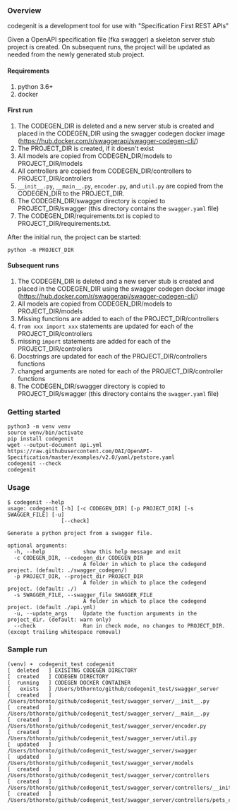 ### Overview

codegenit is a development tool for use with "Specification First REST APIs"

Given a OpenAPI specification file (fka swagger) a skeleton server stub project is created. On subsequent runs, the project will be updated as needed from the newly generated stub project.

#### Requirements

1) python 3.6+
2) docker

#### First run

1) The CODEGEN_DIR is deleted and a new server stub is created and placed in the CODEGEN_DIR using the swagger codegen docker image (https://hub.docker.com/r/swaggerapi/swagger-codegen-cli/)
2) The PROJECT_DIR is created, if it doesn't exist
3) All models are copied from CODEGEN_DIR/models to PROJECT_DIR/models
4) All controllers are copied from CODEGEN_DIR/controllers to PROJECT_DIR/controllers
5) `__init__.py`, `__main__.py`, `encoder.py`, and `util.py` are copied from the CODEGEN_DIR to the PROJECT_DIR.
6) The CODEGEN_DIR/swagger directory is copied to PROJECT_DIR/swagger (this directory contains the `swagger.yaml` file)
7) The CODEGEN_DIR/requirements.txt is copied to PROJECT_DIR/requirements.txt.

After the initial run, the project can be started:

`python -m PROJECT_DIR`

#### Subsequent runs

1) The CODEGEN_DIR is deleted and a new server stub is created and placed in the CODEGEN_DIR using the swagger codegen docker image (https://hub.docker.com/r/swaggerapi/swagger-codegen-cli/)
2) All models are copied from CODEGEN_DIR/models to PROJECT_DIR/models
3) Missing functions are added to each of the PROJECT_DIR/controllers
4) `from xxx import xxx` statements are updated for each of the PROJECT_DIR/controllers
5) missing `import` statements are added for each of the PROJECT_DIR/controllers
6) Docstrings are updated for each of the PROJECT_DIR/controllers functions
7) changed arguments are noted for each of the PROJECT_DIR/controller functions
8) The CODEGEN_DIR/swagger directory is copied to PROJECT_DIR/swagger (this directory contains the `swagger.yaml` file)


### Getting started

```
python3 -m venv venv
source venv/bin/activate
pip install codegenit
wget --output-document api.yml https://raw.githubusercontent.com/OAI/OpenAPI-Specification/master/examples/v2.0/yaml/petstore.yaml
codegenit --check
codegenit
```


### Usage
```
$ codegenit --help
usage: codegenit [-h] [-c CODEGEN_DIR] [-p PROJECT_DIR] [-s SWAGGER_FILE] [-u]
                 [--check]

Generate a python project from a swagger file.

optional arguments:
  -h, --help            show this help message and exit
  -c CODEGEN_DIR, --codegen_dir CODEGEN_DIR
                        A folder in which to place the codegend project. (default: ./swagger_codegen/)
  -p PROJECT_DIR, --project_dir PROJECT_DIR
                        A folder in which to place the codegend project. (default: ./)
  -s SWAGGER_FILE, --swagger_file SWAGGER_FILE
                        A folder in which to place the codegend project. (default ./api.yml)
  -u, --update_args     Update the function arguments in the project_dir. (default: warn only)
  --check               Run in check mode, no changes to PROJECT_DIR. (except trailing whitespace removal)
```

### Sample run

```
(venv) ➜  codegenit_test codegenit
[  deleted   ] EXISITNG CODEGEN DIRECTORY
[  created   ] CODEGEN DIRECTORY
[  running   ] CODEGEN DOCKER CONTAINER
[   exists   ] /Users/bthornto/github/codegenit_test/swagger_server
[  created   ] /Users/bthornto/github/codegenit_test/swagger_server/__init__.py
[  created   ] /Users/bthornto/github/codegenit_test/swagger_server/__main__.py
[  created   ] /Users/bthornto/github/codegenit_test/swagger_server/encoder.py
[  created   ] /Users/bthornto/github/codegenit_test/swagger_server/util.py
[  updated   ] /Users/bthornto/github/codegenit_test/swagger_server/swagger
[  updated   ] /Users/bthornto/github/codegenit_test/swagger_server/models
[  created   ] /Users/bthornto/github/codegenit_test/swagger_server/controllers
[  created   ] /Users/bthornto/github/codegenit_test/swagger_server/controllers/__init__.py
[  created   ] /Users/bthornto/github/codegenit_test/swagger_server/controllers/pets_controller.py
```
